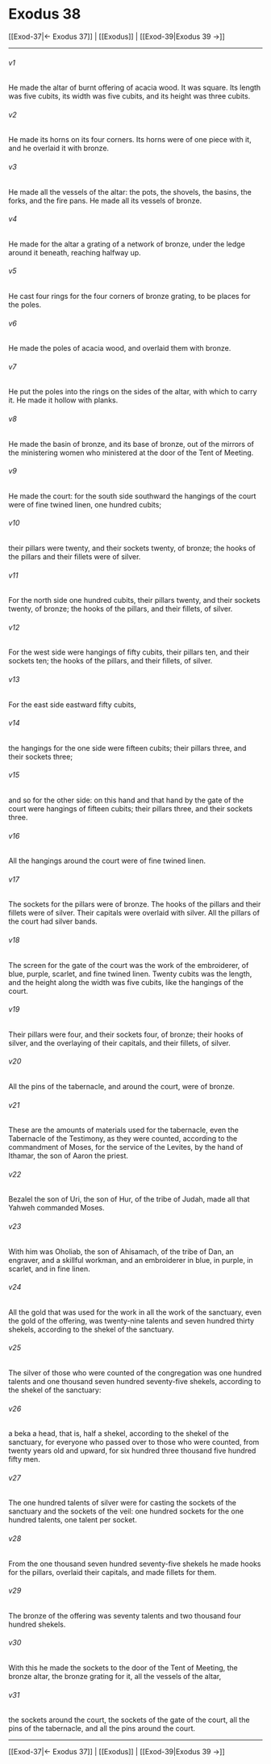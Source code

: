 # Exodus 38

[[Exod-37|← Exodus 37]] | [[Exodus]] | [[Exod-39|Exodus 39 →]]
***



###### v1 
He made the altar of burnt offering of acacia wood. It was square. Its length was five cubits, its width was five cubits, and its height was three cubits. 

###### v2 
He made its horns on its four corners. Its horns were of one piece with it, and he overlaid it with bronze. 

###### v3 
He made all the vessels of the altar: the pots, the shovels, the basins, the forks, and the fire pans. He made all its vessels of bronze. 

###### v4 
He made for the altar a grating of a network of bronze, under the ledge around it beneath, reaching halfway up. 

###### v5 
He cast four rings for the four corners of bronze grating, to be places for the poles. 

###### v6 
He made the poles of acacia wood, and overlaid them with bronze. 

###### v7 
He put the poles into the rings on the sides of the altar, with which to carry it. He made it hollow with planks. 

###### v8 
He made the basin of bronze, and its base of bronze, out of the mirrors of the ministering women who ministered at the door of the Tent of Meeting. 

###### v9 
He made the court: for the south side southward the hangings of the court were of fine twined linen, one hundred cubits; 

###### v10 
their pillars were twenty, and their sockets twenty, of bronze; the hooks of the pillars and their fillets were of silver. 

###### v11 
For the north side one hundred cubits, their pillars twenty, and their sockets twenty, of bronze; the hooks of the pillars, and their fillets, of silver. 

###### v12 
For the west side were hangings of fifty cubits, their pillars ten, and their sockets ten; the hooks of the pillars, and their fillets, of silver. 

###### v13 
For the east side eastward fifty cubits, 

###### v14 
the hangings for the one side were fifteen cubits; their pillars three, and their sockets three; 

###### v15 
and so for the other side: on this hand and that hand by the gate of the court were hangings of fifteen cubits; their pillars three, and their sockets three. 

###### v16 
All the hangings around the court were of fine twined linen. 

###### v17 
The sockets for the pillars were of bronze. The hooks of the pillars and their fillets were of silver. Their capitals were overlaid with silver. All the pillars of the court had silver bands. 

###### v18 
The screen for the gate of the court was the work of the embroiderer, of blue, purple, scarlet, and fine twined linen. Twenty cubits was the length, and the height along the width was five cubits, like the hangings of the court. 

###### v19 
Their pillars were four, and their sockets four, of bronze; their hooks of silver, and the overlaying of their capitals, and their fillets, of silver. 

###### v20 
All the pins of the tabernacle, and around the court, were of bronze. 

###### v21 
These are the amounts of materials used for the tabernacle, even the Tabernacle of the Testimony, as they were counted, according to the commandment of Moses, for the service of the Levites, by the hand of Ithamar, the son of Aaron the priest. 

###### v22 
Bezalel the son of Uri, the son of Hur, of the tribe of Judah, made all that Yahweh commanded Moses. 

###### v23 
With him was Oholiab, the son of Ahisamach, of the tribe of Dan, an engraver, and a skillful workman, and an embroiderer in blue, in purple, in scarlet, and in fine linen. 

###### v24 
All the gold that was used for the work in all the work of the sanctuary, even the gold of the offering, was twenty-nine talents and seven hundred thirty shekels, according to the shekel of the sanctuary. 

###### v25 
The silver of those who were counted of the congregation was one hundred talents and one thousand seven hundred seventy-five shekels, according to the shekel of the sanctuary: 

###### v26 
a beka a head, that is, half a shekel, according to the shekel of the sanctuary, for everyone who passed over to those who were counted, from twenty years old and upward, for six hundred three thousand five hundred fifty men. 

###### v27 
The one hundred talents of silver were for casting the sockets of the sanctuary and the sockets of the veil: one hundred sockets for the one hundred talents, one talent per socket. 

###### v28 
From the one thousand seven hundred seventy-five shekels he made hooks for the pillars, overlaid their capitals, and made fillets for them. 

###### v29 
The bronze of the offering was seventy talents and two thousand four hundred shekels. 

###### v30 
With this he made the sockets to the door of the Tent of Meeting, the bronze altar, the bronze grating for it, all the vessels of the altar, 

###### v31 
the sockets around the court, the sockets of the gate of the court, all the pins of the tabernacle, and all the pins around the court.

***
[[Exod-37|← Exodus 37]] | [[Exodus]] | [[Exod-39|Exodus 39 →]]
